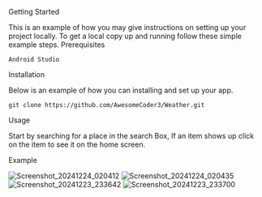 Getting Started

This is an example of how you may give instructions on setting up your project locally. To get a local copy up and running follow these simple example steps.
Prerequisites


    Android Studio


Installation

Below is an example of how you can installing and set up your app. 



    git clone https://github.com/AwesomeCoder3/Weather.git


Usage

 Start by searching for a place in the search Box, If an item shows up click on the item to see it on the home screen.


 Example
 
![Screenshot_20241224_020412](https://github.com/user-attachments/assets/693e6a0d-6f77-4393-b609-bf2dfe089292)
![Screenshot_20241224_020435](https://github.com/user-attachments/assets/bcd54358-10e0-49e3-80de-0b59b4478805)
![Screenshot_20241223_233642](https://github.com/user-attachments/assets/9a0c1813-9b51-4d39-9571-f23b42498516)
![Screenshot_20241223_233700](https://github.com/user-attachments/assets/f51d3d33-ca21-4b7e-8d30-317f0317b296)
